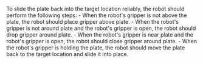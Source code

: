 To slide the plate back into the target location reliably, the robot should perform the following steps:
    - When the robot's gripper is not above the plate, the robot should place gripper above plate.
    - When the robot's gripper is not around plate and the robot's gripper is open, the robot should drop gripper around plate.
    - When the robot's gripper is near plate and the robot's gripper is open, the robot should close gripper around plate.
    - When the robot's gripper is holding the plate, the robot should move the plate back to the target location and slide it into place.